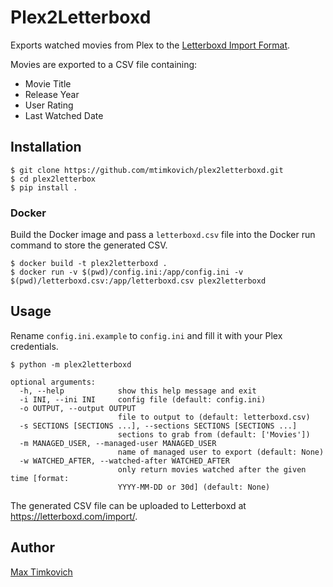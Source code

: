 # Plex2Letterboxd

Exports watched movies from Plex to the [Letterboxd Import Format][import].

Movies are exported to a CSV file containing:
* Movie Title
* Release Year
* User Rating
* Last Watched Date

## Installation

```console
$ git clone https://github.com/mtimkovich/plex2letterboxd.git
$ cd plex2letterbox
$ pip install .
```

### Docker

Build the Docker image and pass a `letterboxd.csv` file into the Docker run command to store the generated CSV.

```console
$ docker build -t plex2letterboxd .
$ docker run -v $(pwd)/config.ini:/app/config.ini -v $(pwd)/letterboxd.csv:/app/letterboxd.csv plex2letterboxd
```

## Usage

Rename `config.ini.example` to `config.ini` and fill it with your Plex credentials.

```console
$ python -m plex2letterboxd
```

```
optional arguments:
  -h, --help            show this help message and exit
  -i INI, --ini INI     config file (default: config.ini)
  -o OUTPUT, --output OUTPUT
                        file to output to (default: letterboxd.csv)
  -s SECTIONS [SECTIONS ...], --sections SECTIONS [SECTIONS ...]
                        sections to grab from (default: ['Movies'])
  -m MANAGED_USER, --managed-user MANAGED_USER
                        name of managed user to export (default: None)
  -w WATCHED_AFTER, --watched-after WATCHED_AFTER
                        only return movies watched after the given time [format:
                        YYYY-MM-DD or 30d] (default: None)
```

The generated CSV file can be uploaded to Letterboxd at https://letterboxd.com/import/.

## Author

[Max Timkovich][profile]

[import]: https://letterboxd.com/about/importing-data/
[profile]: https://letterboxd.com/djswerve/
